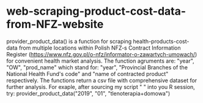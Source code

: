 # web-scraping-product-cost-data-from-NFZ-website
provider_product_data() is a function for scraping health-products-cost-data from multiple locations within Polish NFZ-s Contract Information Register (https://www.nfz.gov.pl/o-nfz/informator-o-zawartych-umowach/) for convenient health market analysis. The function agruments are: "year", "OW", "prod_name" which stand for: "year", "Provincial Branches of the National Health Fund's code" and "name of contracted product" respectively. The functions return a csv file with comprehensive dataset for further analysis.
For exaple, after sourcing my script " " into you R session, try: provider_product_data("2019", "01", "tlenoterapia+domowa")
